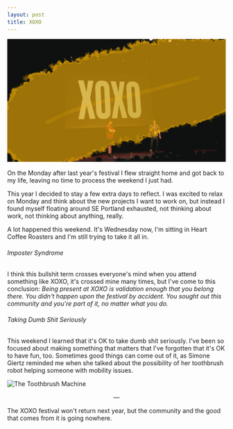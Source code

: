 ```yaml
---
layout: post
title: XOXO
---
```


![The Andys](/uploads/xoxo/xoxo.jpg)

On the Monday after last year's festival I flew straight home and got back to my life, leaving no time to process the weekend I just had.

This year I decided to stay a few extra days to reflect. I was excited to relax on Monday and think about the new projects I want to work on, but instead I found myself floating around SE Portland exhausted, not thinking about work, not thinking about anything, really.

A lot happened this weekend. It's Wednesday now, I'm sitting in Heart Coffee Roasters and I'm still trying to take it all in.

###### Imposter Syndrome
I think this bullshit term crosses everyone's mind when you attend something like XOXO, it's crossed mine many times, but I've come to this conclusion: _Being present at XOXO is validation enough that you belong there. You didn't happen upon the festival by accident. You sought out this community and you're part of it, no matter what you do._

###### Taking Dumb Shit Seriously
This weekend I learned that it's OK to take dumb shit seriously. I've been so focused about making something that matters that I've forgotten that it's OK to have fun, too. Sometimes good things can come out of it, as Simone Giertz reminded me when she talked about the possibility of her toothbrush robot helping someone with mobility issues.

![The Toothbrush Machine](/uploads/xoxo/jynU3Y.gif)

<p style="text-align:center!important;">—</p>

The XOXO festival won't return next year, but the community and the good that comes from it is going nowhere.
